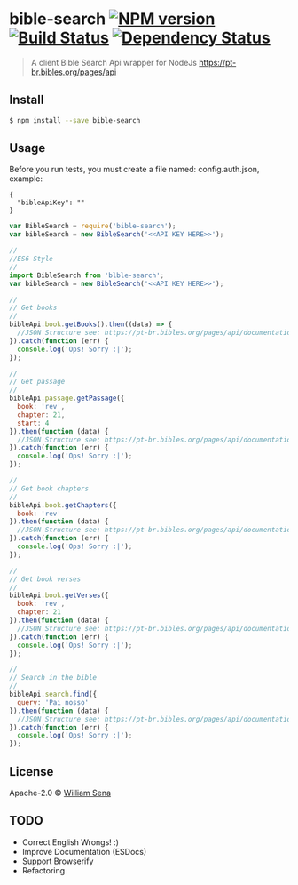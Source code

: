 # bible-search [![NPM version][npm-image]][npm-url] [![Build Status][travis-image]][travis-url] [![Dependency Status][daviddm-image]][daviddm-url]
> A client Bible Search Api wrapper for NodeJs https://pt-br.bibles.org/pages/api


## Install

```sh
$ npm install --save bible-search
```


## Usage

Before you run tests, you must create a file named: config.auth.json, example:

```
{
  "bibleApiKey": ""
}
```


```js
var BibleSearch = require('bible-search');
var bibleSearch = new BibleSearch('<<API KEY HERE>>');

//
//ES6 Style
//
import BibleSearch from 'blble-search';
var bibleSearch = new BibleSearch('<<API KEY HERE>>');

//
// Get books
//
bibleApi.book.getBooks().then((data) => {
  //JSON Structure see: https://pt-br.bibles.org/pages/api/documentation/books 
}).catch(function (err) {
  console.log('Ops! Sorry :|');
});

//
// Get passage
//
bibleApi.passage.getPassage({
  book: 'rev',
  chapter: 21,
  start: 4
}).then(function (data) {
  //JSON Structure see: https://pt-br.bibles.org/pages/api/documentation/passages
}).catch(function (err) {
  console.log('Ops! Sorry :|');
});

//
// Get book chapters
//
bibleApi.book.getChapters({
  book: 'rev'
}).then(function (data) {
  //JSON Structure see: https://pt-br.bibles.org/pages/api/documentation/chapters
}).catch(function (err) {
  console.log('Ops! Sorry :|');
});

//
// Get book verses
//
bibleApi.book.getVerses({
  book: 'rev',
  chapter: 21
}).then(function (data) {
  //JSON Structure see: https://pt-br.bibles.org/pages/api/documentation/verses
}).catch(function (err) {
  console.log('Ops! Sorry :|');
});

//
// Search in the bible
//
bibleApi.search.find({
  query: 'Pai nosso'
}).then(function (data) {
  //JSON Structure see: https://pt-br.bibles.org/pages/api/documentation/search
}).catch(function (err) {
  console.log('Ops! Sorry :|');
});
```

## License

Apache-2.0 © [William Sena](www.coisadeprogramador.com.br)

[npm-image]: https://badge.fury.io/js/bible-search.svg
[npm-url]: https://npmjs.org/package/bible-search
[travis-image]: https://travis-ci.org/willsenabr/bible-search.svg?branch=master
[travis-url]: https://travis-ci.org/willsenabr/bible-search
[daviddm-image]: https://david-dm.org/willsenabr/bible-search.svg?theme=shields.io
[daviddm-url]: https://david-dm.org/willsenabr/bible-search

## TODO

- Correct English Wrongs! :)
- Improve Documentation (ESDocs)
- Support Browserify
- Refactoring